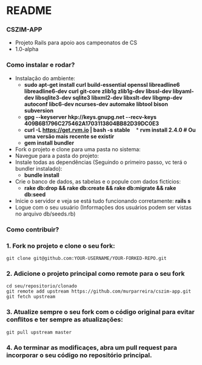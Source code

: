 # README

### CSZIM-APP ###

* Projeto Rails para apoio aos campeonatos de CS
* 1.0-alpha

### Como instalar e rodar? ###

* Instalação do ambiente:
    * **sudo apt-get install curl build-essential openssl libreadline6 libreadline6-dev curl git-core zlib1g zlib1g-dev libssl-dev libyaml-dev libsqlite3-dev sqlite3 libxml2-dev libxslt-dev libgmp-dev autoconf libc6-dev ncurses-dev automake libtool bison subversion**
    * **gpg --keyserver hkp://keys.gnupg.net --recv-keys 409B6B1796C275462A1703113804BB82D39DC0E3**
    * **curl -L https://get.rvm.io | bash -s stable**
    * **rvm install 2.4.0 # Ou uma versão mais recente se existir**
    * **gem install bundler**
* Fork o projeto e clone para uma pasta no sistema:
* Navegue para a pasta do projeto:
* Instale todas as dependências (Seguindo o primeiro passo, vc terá o bundler instalado):
    * **bundle install**
* Crie o banco de dados, as tabelas e o popule com dados fictícios:
    * **rake db:drop && rake db:create && rake db:migrate && rake db:seed**
* Inicie o servidor e veja se está tudo funcionando corretamente: **rails s**
* Logue com o seu usuário (Informações dos usuários podem ser vistas no arquivo db/seeds.rb)

### Como contribuir? ###

### 1. Fork no projeto e clone o seu fork:

    git clone git@github.com:YOUR-USERNAME/YOUR-FORKED-REPO.git

### 2. Adicione o projeto principal como remote para o seu fork 

    cd seu/repositorio/clonado
    git remote add upstream https://github.com/murparreira/cszim-app.git
    git fetch upstream

### 3. Atualize sempre o seu fork com o código original para evitar conflitos e ter sempre as atualizações:

    git pull upstream master

### 4. Ao terminar as modificaçes, abra um pull request para incorporar o seu código no repositório principal.
